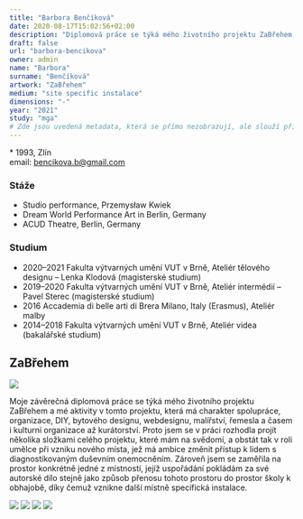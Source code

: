 ```yaml
---
title: "Barbora Benčíková"
date: 2020-08-17T15:02:56+02:00
description: "Diplomová práce se týká mého životního projektu ZaBřehem a mé aktivity v tomto projektu, která má charakter spolupráce, organizace, DIY, bytového designu, webdesignu, malířství, řemesla a časem i kulturní organizace až kurátorství."
draft: false
url: "barbora-bencikova"
owner: admin
name: "Barbora"
surname: "Benčíková"
artwork: "ZaBřehem"
medium: "site specific instalace"
dimensions: "-"
year: "2021"
study: "mga"
# Zde jsou uvedená metadata, která se přímo nezobrazují, ale slouží při generování webu - tagů pro Facebook a Twitter, atd.
---
```


\* 1993, Zlín  
email: bencikova.b@gmail.com

### Stáže
* Studio performance, Przemysław Kwiek
* Dream World Performance Art in Berlin, Germany
* ACUD Theatre, Berlin, Germany

### Studium
* 2020–2021 Fakulta výtvarných umění VUT v Brně, Ateliér tělového designu – Lenka Klodová (magisterské studium)
* 2019–2020 Fakulta výtvarných umění VUT v Brně, Ateliér intermédií – Pavel Sterec (magisterské studium)
* 2016 Accademia di belle arti di Brera Milano, Italy (Erasmus), Ateliér malby
* 2014–2018 Fakulta výtvarných umění VUT v Brně, Ateliér videa (bakalářské studium)


## ZaBřehem
![](/2021/bencikova/1.jpg)

Moje závěrečná diplomová práce se týká mého životního projektu ZaBřehem a mé aktivity v tomto projektu, která má charakter spolupráce, organizace, DIY, bytového designu, webdesignu, malířství, řemesla a časem i kulturní organizace až kurátorství.
Proto jsem se v práci rozhodla projít několika složkami celého projektu, které mám na svědomí, a obstát tak v roli umělce při vzniku nového místa, jež má ambice změnit přístup k lidem s diagnostikovaným duševním onemocněním.
Zároveň jsem se zaměřila na prostor konkrétně jedné z místností, jejíž uspořádání pokládám za své autorské dílo stejně jako způsob přenosu tohoto prostoru do prostor školy k obhajobě, díky čemuž vznikne další místně specifická instalace. 

![](/2021/bencikova/2.jpg)
![](/2021/bencikova/3.jpg)
![](/2021/bencikova/4.jpg)
![](/2021/bencikova/5.jpg)
